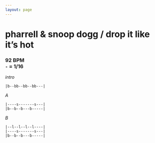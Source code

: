 ```yaml
---
layout: page
---
```


# pharrell & snoop dogg / drop it like it’s hot

### 92 BPM <br/> `-` = 1/16

_intro_
```
|b--bb--bb--bb---|
```

_A_
```
|----s-------s---|
|b--b--b---b-----|
```

_B_
```
|--l--l--l--l----|
|----s-------s---|
|b--b--b---b-----|
```
